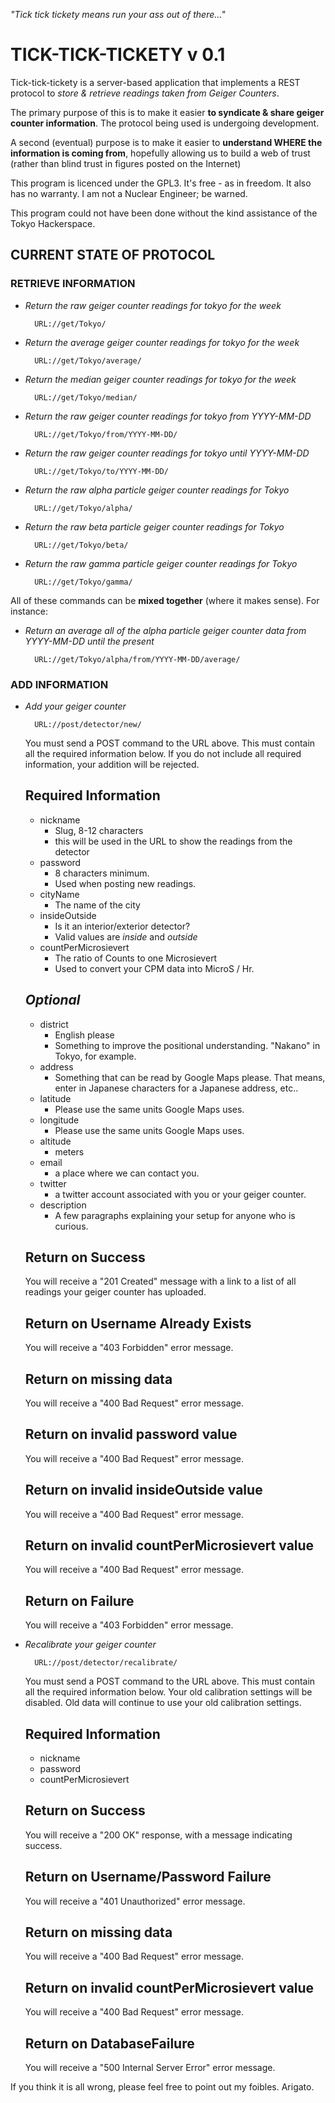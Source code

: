 _"Tick tick tickety means run your ass out of there..."_

TICK-TICK-TICKETY v 0.1
=================

Tick-tick-tickety is a server-based application that implements a REST protocol to *store & retrieve readings taken from Geiger Counters*.

The primary purpose of this is to make it easier __to syndicate & share geiger counter information__.  The protocol being used is undergoing development.

A second (eventual) purpose is to make it easier to __understand WHERE the information is coming from__, hopefully allowing us to build a web of trust (rather than blind trust in figures posted on the Internet)

This program is licenced under the GPL3.  It's free - as in freedom.  It also has no warranty.  I am not a Nuclear Engineer; be warned. 

This program could not have been done without the kind assistance of the Tokyo Hackerspace. 

## CURRENT STATE OF PROTOCOL

### RETRIEVE INFORMATION

- _Return the raw geiger counter readings for tokyo for the week_

	    URL://get/Tokyo/	


- _Return the average geiger counter readings for tokyo for the week_

	    URL://get/Tokyo/average/	

- _Return the median geiger counter readings for tokyo for the week_

	    URL://get/Tokyo/median/	

- _Return the raw  geiger counter readings for tokyo from YYYY-MM-DD_

	    URL://get/Tokyo/from/YYYY-MM-DD/	

- _Return the raw  geiger counter readings for tokyo until YYYY-MM-DD_

	    URL://get/Tokyo/to/YYYY-MM-DD/	

- _Return the raw  alpha particle geiger counter readings for Tokyo_

	    URL://get/Tokyo/alpha/	

- _Return the raw  beta particle geiger counter readings for Tokyo_

	    URL://get/Tokyo/beta/	

- _Return the raw  gamma particle geiger counter readings for Tokyo_

	    URL://get/Tokyo/gamma/	


All of these commands can be __mixed together__ (where it makes sense).  For instance:

- _Return an average all of the alpha particle geiger counter data from YYYY-MM-DD until the present_

	    URL://get/Tokyo/alpha/from/YYYY-MM-DD/average/

### ADD INFORMATION

- _Add your geiger counter_

	    URL://post/detector/new/

	You must send a POST command to the URL above.  This must contain all the required information below.  If you do not include all required information, your addition will be rejected.

	__Required Information__
	-------------------------------------
	- nickname 
		- Slug, 8-12 characters
		- this will be used in the URL to show the readings from the detector
	- password
		- 8 characters minimum.
		- Used when posting new readings.
	- cityName
		- The name of the city
	- insideOutside
		- Is it an interior/exterior detector?
		- Valid values are _inside_ and _outside_
	- countPerMicrosievert
		- The ratio of Counts to one Microsievert
		- Used to convert your CPM data into MicroS / Hr. 

	_Optional_
	-------------
	- district
		- English please
		- Something to improve the positional understanding.  "Nakano" in Tokyo, for example.
	- address
		- Something that can be read by Google Maps please.  That means, enter in Japanese characters for a Japanese address, etc..
	- latitude
		- Please use the same units Google Maps uses.
	- longitude
		- Please use the same units Google Maps uses.
	- altitude
		- meters
	- email
		- a place where we can contact you.
	- twitter
		- a twitter account associated with you or your geiger counter.
	- description
		- A few paragraphs explaining your setup for anyone who is curious.

	__Return on Success__
	-------------------------------------
	You will receive a "201 Created" message with a link to a list of all readings your geiger counter has uploaded.

	__Return on Username Already Exists__
	-------------------------------------
	You will receive a "403 Forbidden" error message.

	__Return on missing data__
	-------------------------------------
	You will receive a "400 Bad Request" error message.

	__Return on invalid password value__
	-------------------------------------
	You will receive a "400 Bad Request" error message.

	__Return on invalid insideOutside value__
	-------------------------------------
	You will receive a "400 Bad Request" error message.

	__Return on invalid countPerMicrosievert value__
	-------------------------------------
	You will receive a "400 Bad Request" error message.

	__Return on Failure__
	-------------------------------------
	You will receive a "403 Forbidden" error message.

- _Recalibrate your geiger counter_

	    URL://post/detector/recalibrate/

	You must send a POST command to the URL above.  This must contain all the required information below.  Your old calibration settings will be disabled.  Old data will continue to use your old calibration settings.

	__Required Information__
	-------------------------------------
	- nickname 
	- password
	- countPerMicrosievert


	__Return on Success__
	-------------------------------------
	You will receive a "200 OK" response, with a message indicating success.

	__Return on Username/Password Failure__
	-------------------------------------
	You will receive a "401 Unauthorized" error message.

	__Return on missing data__
	-------------------------------------
	You will receive a "400 Bad Request" error message.

	__Return on invalid countPerMicrosievert value__
	-------------------------------------
	You will receive a "400 Bad Request" error message.

	__Return on DatabaseFailure__
	-------------------------------------
	You will receive a "500 Internal Server Error" error message.



If you think it is all wrong, please feel free to point out my foibles.  Arigato.
